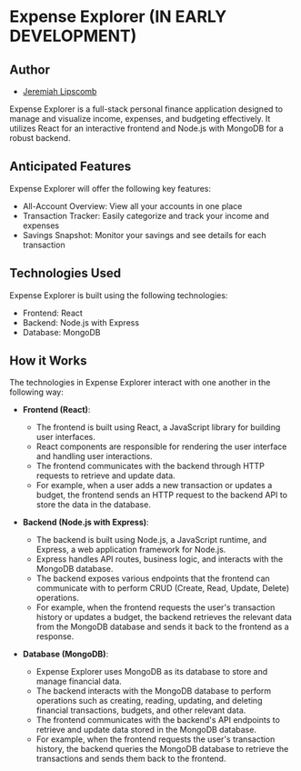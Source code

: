 # Expense Explorer (IN EARLY DEVELOPMENT)

## Author

- [Jeremiah Lipscomb](https://github.com/jlipscomb071)

Expense Explorer is a full-stack personal finance application designed to manage and visualize income, expenses, and budgeting effectively. It utilizes React for an interactive frontend and Node.js with MongoDB for a robust backend.

## Anticipated Features 

Expense Explorer will offer the following key features:

- All-Account Overview: View all your accounts in one place
- Transaction Tracker: Easily categorize and track your income and expenses
- Savings Snapshot: Monitor your savings and see details for each transaction

## Technologies Used

Expense Explorer is built using the following technologies:

- Frontend: React
- Backend: Node.js with Express
- Database: MongoDB

## How it Works

The technologies in Expense Explorer interact with one another in the following way:

- **Frontend (React)**:
  - The frontend is built using React, a JavaScript library for building user interfaces.
  - React components are responsible for rendering the user interface and handling user interactions.
  - The frontend communicates with the backend through HTTP requests to retrieve and update data.
  - For example, when a user adds a new transaction or updates a budget, the frontend sends an HTTP request to the backend API to store the data in the database.

- **Backend (Node.js with Express)**:
  - The backend is built using Node.js, a JavaScript runtime, and Express, a web application framework for Node.js.
  - Express handles API routes, business logic, and interacts with the MongoDB database.
  - The backend exposes various endpoints that the frontend can communicate with to perform CRUD (Create, Read, Update, Delete) operations.
  - For example, when the frontend requests the user's transaction history or updates a budget, the backend retrieves the relevant data from the MongoDB database and sends it back to the frontend as a response.

- **Database (MongoDB)**:
  - Expense Explorer uses MongoDB as its database to store and manage financial data.
  - The backend interacts with the MongoDB database to perform operations such as creating, reading, updating, and deleting financial transactions, budgets, and other relevant data.
  - The frontend communicates with the backend's API endpoints to retrieve and update data stored in the MongoDB database.
  - For example, when the frontend requests the user's transaction history, the backend queries the MongoDB database to retrieve the transactions and sends them back to the frontend.
